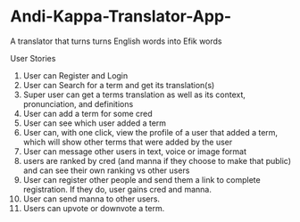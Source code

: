 # Andi-Kappa-Translator-App-
A translator that turns turns English words into Efik words

User Stories
1. User can Register and Login
2. User can Search for a term and get its translation(s)
3. Super user can get a terms translation as well as its context, pronunciation, and definitions
4. User can add a term for some cred
5. User can see which user added a term 
6. User can, with one click, view the profile of a user that added a term, which will show other terms that were added by the user
7. User can message other users in text, voice or image format
8. users are ranked by cred (and manna if they choose to make that public) and can see their own ranking vs other users
9. User can register other people and send them a link to complete registration. If they do, user gains cred and manna. 
10. User can send manna to other users. 
11. Users can upvote or downvote a term. 

